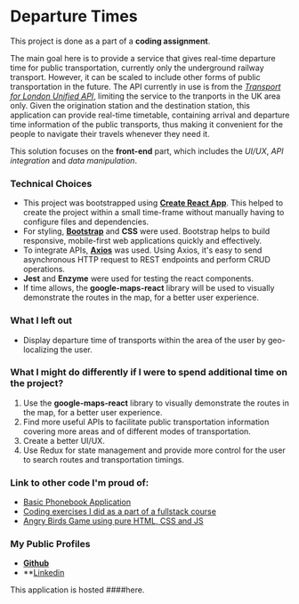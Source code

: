 # Departure Times

This project is done as a part of a **coding assignment**.

The main goal here is to provide a service that gives real-time departure time for public transportation, currently only the underground railway transport. However, it can be scaled to include other forms of public transportation in the future. The API currently in use is from the *[Transport for London Unified API](https://api.tfl.gov.uk/)*, limiting the service to the tranports in the UK area only. Given the origination station and the destination station, this application can provide real-time timetable, containing arrival and departure time information of the public transports, thus making it convenient for the people to navigate their travels whenever they need it.

This solution focuses on the **front-end** part, which includes the *UI/UX*, *API integration* and *data manipulation*.

### Technical Choices
- This project was bootstrapped using **[Create React App](https://github.com/facebook/create-react-app)**. This helped to create the project within a small time-frame without manually having to configure files and dependencies. 
- For styling, **[Bootstrap](https://getbootstrap.com/)** and **CSS** were used. Bootstrap helps to build responsive, mobile-first web applications quickly and effectively.
- To integrate APIs, **[Axios](https://github.com/axios/axios)** was used. Using Axios, it's easy to send asynchronous HTTP request to REST endpoints and perform CRUD operations.
- **Jest** and **Enzyme** were used for testing the react components.
- If time allows, the **google-maps-react** library will be used to visually demonstrate the routes in the map, for a better user experience.

### What I left out
- Display departure time of transports within the area of the user by geo-localizing the user.

### What I might do differently if I were to spend additional time on the project?
1. Use the **google-maps-react** library to visually demonstrate the routes in the map, for a better user experience.
2. Find more useful APIs to facilitate public transportation information covering more areas and of different modes of transportation.
3. Create a better UI/UX.
4. Use Redux for state management and provide more control for the user to search routes and transportation timings.

### Link to other code I'm proud of:
- [Basic Phonebook Application](https://github.com/bigyaa/fullstackopen2019_backend_exercises)
- [Coding exercises I did as a part of a fullstack course](https://github.com/bigyaa/fullstackopen2019_exercises)
- [Angry Birds Game using pure HTML, CSS and JS](https://github.com/bigyaa/angry-birds)

### My Public Profiles
- **[Github](https://github.com/bigyaa)**
- **[Linkedin](https://www.linkedin.com/in/bigyabajracharya/)

This application is hosted ####here.